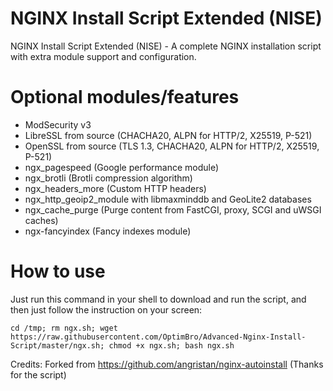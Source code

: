 # NGINX Install Script Extended (NISE)
NGINX Install Script Extended (NISE) - A complete NGINX installation script with extra module support and configuration.

# Optional modules/features
- ModSecurity v3
- LibreSSL from source (CHACHA20, ALPN for HTTP/2, X25519, P-521)
- OpenSSL from source (TLS 1.3, CHACHA20, ALPN for HTTP/2, X25519, P-521)
- ngx_pagespeed (Google performance module)
- ngx_brotli (Brotli compression algorithm)
- ngx_headers_more (Custom HTTP headers)
- ngx_http_geoip2_module with libmaxminddb and GeoLite2 databases
- ngx_cache_purge (Purge content from FastCGI, proxy, SCGI and uWSGI caches)
- ngx-fancyindex (Fancy indexes module)

# How to use
Just run this command in your shell to download and run the script, and then just follow the instruction on your screen:

```
cd /tmp; rm ngx.sh; wget https://raw.githubusercontent.com/OptimBro/Advanced-Nginx-Install-Script/master/ngx.sh; chmod +x ngx.sh; bash ngx.sh
```

Credits: Forked from https://github.com/angristan/nginx-autoinstall (Thanks for the script)
